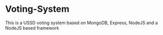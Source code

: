 ﻿# Voting-System
This is a USSD voting system based on MongoDB, Express, NodeJS and a NodeJS based framework
